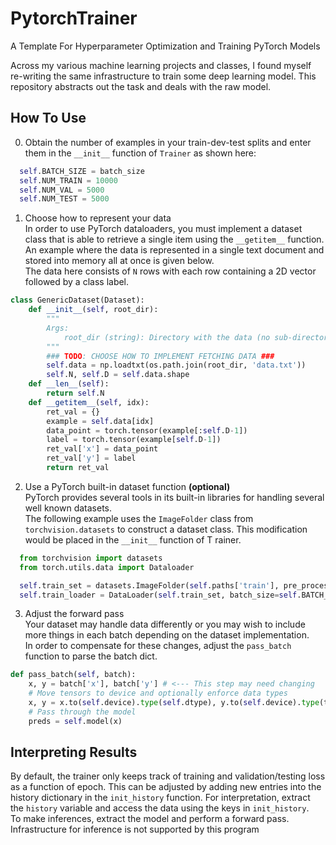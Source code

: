 # PytorchTrainer
A Template For Hyperparameter Optimization and Training PyTorch Models

Across my various machine learning projects and classes, I found myself re-writing the same infrastructure to train some deep learning model. This repository abstracts
out the task and deals with the raw model. 
## How To Use
0. Obtain the number of examples in your train-dev-test splits and enter them in the `__init__` function of `Trainer` as shown here:

```python
  self.BATCH_SIZE = batch_size
  self.NUM_TRAIN = 10000
  self.NUM_VAL = 5000
  self.NUM_TEST = 5000
```
1. Choose how to represent your data\
In order to use PyTorch dataloaders, you must implement a dataset class that is able to retrieve a single item using the `__getitem__` function.\
An example where the data is represented in a single text document and stored into memory all at once is given below.\
The data here consists of `N` rows with each row containing a 2D vector followed by a class label.
```python
class GenericDataset(Dataset):
    def __init__(self, root_dir):
        """
        Args:
            root_dir (string): Directory with the data (no sub-directories exist)
        """
        ### TODO: CHOOSE HOW TO IMPLEMENT FETCHING DATA ###
        self.data = np.loadtxt(os.path.join(root_dir, 'data.txt'))
        self.N, self.D = self.data.shape
    def __len__(self):
        return self.N
    def __getitem__(self, idx):
        ret_val = {}
        example = self.data[idx]
        data_point = torch.tensor(example[:self.D-1])
        label = torch.tensor(example[self.D-1])
        ret_val['x'] = data_point
        ret_val['y'] = label
        return ret_val
```
2. Use a PyTorch built-in dataset function **(optional)**\
PyTorch provides several tools in its built-in libraries for handling several well known datasets.\
The following example uses the `ImageFolder` class from `torchvision.datasets` to construct a dataset class. This modification would be placed in the `__init__` function of T rainer.
```python
  from torchvision import datasets
  from torch.utils.data import Dataloader

  self.train_set = datasets.ImageFolder(self.paths['train'], pre_process)
  self.train_loader = DataLoader(self.train_set, batch_size=self.BATCH_SIZE, shuffle=True)
```
3. Adjust the forward pass\
Your dataset may handle data differently or you may wish to include more things in each batch depending on the dataset implementation.\
In order to compensate for these changes, adjust the `pass_batch` function to parse the batch dict.
```python
def pass_batch(self, batch):
    x, y = batch['x'], batch['y'] # <--- This step may need changing
    # Move tensors to device and optionally enforce data types
    x, y = x.to(self.device).type(self.dtype), y.to(self.device).type(torch.long)
    # Pass through the model
    preds = self.model(x)
```
## Interpreting Results
By default, the trainer only keeps track of training and validation/testing loss as a function of epoch. This can be adjusted by adding new entries into the history dictionary in the `init_history` function. For interpretation, extract the `history` variable and access the data using the keys in `init_history`.\
To make inferences, extract the model and perform a forward pass. Infrastructure for inference is not supported by this program
